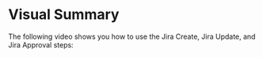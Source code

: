 # Visual Summary

The following video shows you how to use the Jira Create, Jira Update, and Jira Approval steps:
